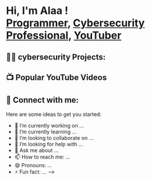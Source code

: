 <h1>Hi, I'm Alaa ! <br/><a href="https://github.com/Alaa10ghazi">Programmer</a>, <a href="https://www.linkedin.com/in/alaa-ghazi-1b0893286/">Cybersecurity Professional</a>, <a href="https://www.youtube.com/@AlaaGhazi-bn7yz">YouTuber</a></h1>

<h2>👨‍💻 cybersecurity  Projects:</h2>



<h2>📺 Popular YouTube Videos</h2>


<h2> 🤳 Connect with me:</h2>


[twitter]: https://twitter.com/alaa10ghazi
[youtube]: https://www.youtube.com/@AlaaGhazi-bn7yz
[instagram]: https://www.instagram.com/alaaghazi94/
[linkedin]: https://linkedin.com/in/joshmadakor


Here are some ideas to get you started:

- 🔭 I’m currently working on ...
- 🌱 I’m currently learning ...
- 👯 I’m looking to collaborate on ...
- 🤔 I’m looking for help with ...
- 💬 Ask me about ...
- 📫 How to reach me: ...
- 😄 Pronouns: ...
- ⚡ Fun fact: ...
-->
